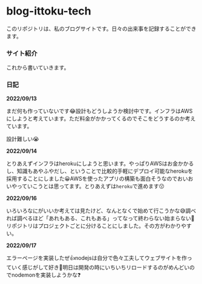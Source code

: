 # blog-ittoku-tech
このリポジトリは、私のブログサイトです。日々の出来事を記録することができます。

### サイト紹介

これから書いていきます。

### 日記

**2022/09/13**

まだ何も作っていないです😂設計もどうしようか検討中です。インフラはAWSにしようと考えています。ただ料金がかかってくるのでそこをどうするのか考えています。

設計難しい😭

**2022/09/14**

とりあえずインフラはherokuにしようと思います。やっぱりAWSはお金かかるし、知識もあやふやだし、ということで比較的手軽にデプロイ可能なherokuを採用することにしました😀AWSを使ったアプリの構築も面白そうなのでおいおいやっていこうとは思ってます。とりあえずは`heroku`で進めます😗

**2022/09/16**

いろいろなにがいいか考えては見たけど、なんとなくで始めて行こうかな😅調べれば調べるほど「あれもある、これもある」ってなって終わらない始まらない🥹リポジトリはプロジェクトごとに分けることにしました。その方がわかりやすい。

**2022/09/17**

エラーページを実装したぜ👍nodejsは自分で色々工夫してウェブサイトを作っていく感じがして好き💓明日は開発の時にいちいちリロードするのがめんどいのでnodemonを実装しようかな❓
